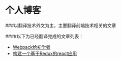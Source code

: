 # 个人博客

###以翻译技术外文为主，主要翻译前端技术相关的文章

####以下为已经翻译完成的文章列表：

* <a href="https://github.com/lanqy/blog/blob/master/webpack-for-beginners.md">Webpack给初学者</a>
* <a href="https://github.com/lanqy/blog/blob/master/build-redux-react-application.md">构建一个基于Redux的react应用</a>
